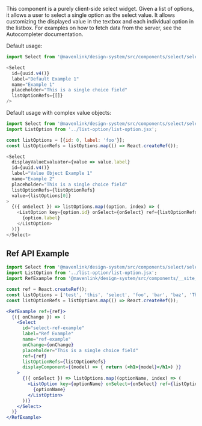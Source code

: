 This component is a purely client-side select widget. 
Given a list of options, it allows a user to select a single option as the select value.
It allows customizing the displayed value in the textbox and each individual option in the listbox.
For examples on how to fetch data from the server, see the Autocompleter documentation.

Default usage:
```js
import Select from '@mavenlink/design-system/src/components/select/select.jsx';

<Select
  id={uuid.v4()}
  label="Default Example 1"
  name="Example 1"
  placeholder="This is a single choice field"
  listOptionRefs={[]}
/>
```

Default usage with complex value objects:
```js
import Select from '@mavenlink/design-system/src/components/select/select.jsx';
import ListOption from '../list-option/list-option.jsx';

const listOptions = [{id: 0, label: 'foo'}];
const listOptionRefs = listOptions.map(() => React.createRef());

<Select
  displayValueEvaluator={value => value.label}
  id={uuid.v4()}
  label="Value Object Example 1"
  name="Example 2"
  placeholder="This is a single choice field"
  listOptionRefs={listOptionRefs}
  value={listOptions[0]}
>
  {({ onSelect }) => listOptions.map((option, index) => (
    <ListOption key={option.id} onSelect={onSelect} ref={listOptionRefs[index]} value={option}>
      {option.label}
    </ListOption>
  ))}
</Select>
```

## Ref API Example

```jsx
import Select from '@mavenlink/design-system/src/components/select/select.jsx';
import ListOption from '../list-option/list-option.jsx';
import RefExample from '@mavenlink/design-system/src/components/__site__/ref-example/ref-example.jsx';

const ref = React.createRef();
const listOptions = ['test', 'this', 'select', 'foo', 'bar', 'baz', 'This is a much longer test value that is super long because sometimes people like to put long values in there, you know? It can make sense sometimes. Maybe this is not the best way to convey longform data, but who I am I to say? Power to the people and all that.', '1', '2', '3', '4', '5', '6', '7'];
const listOptionRefs = listOptions.map(() => React.createRef());

<RefExample ref={ref}>
  {({ onChange }) => (
    <Select
      id="select-ref-example"
      label="Ref Example"
      name="ref-example"
      onChange={onChange}
      placeholder="This is a single choice field"
      ref={ref}
      listOptionRefs={listOptionRefs}
      displayComponent={(model) => { return (<h1>{model}</h1>) }}
    >
      {({ onSelect }) => listOptions.map((optionName, index) => (
        <ListOption key={optionName} onSelect={onSelect} ref={listOptionRefs[index]} value={optionName}>
          {optionName}
        </ListOption>
      ))}
    </Select>
  )}
</RefExample>
```
